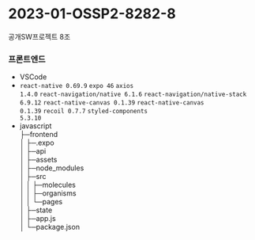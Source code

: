 # 2023-01-OSSP2-8282-8
공개SW프로젝트 8조

### 프론트엔드
* VSCode
* <code>react-native 0.69.9</code> <code>expo 46</code> <code>axios 1.4.0</code> <code>react-navigation/native 6.1.6</code> <code>react-navigation/native-stack 6.9.12</code> <code>react-native-canvas 0.1.39</code> <code>react-native-canvas 0.1.39</code> <code>recoil 0.7.7</code> <code>styled-components 5.3.10</code>
* javascript  
├─frontend  
│  ├─.expo  
│  ├─api  
│  ├─assets  
│  ├─node_modules  
│  ├─src  
│  │  ├─molecules  
│  │  ├─organisms  
│  │  └─pages  
│  ├─state  
│  ├─app.js  
│  └─package.json  
